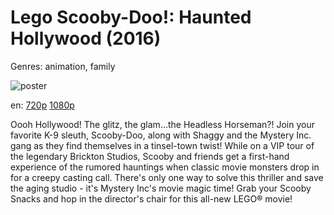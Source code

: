 # Lego Scooby-Doo!: Haunted Hollywood (2016)

Genres: animation, family

![poster](http://image.tmdb.org/t/p/w500/pigMBBhYWIr9RZECHgMNmaOO0TS.jpg)

en:
  [720p](magnet:?xt=urn:btih:A28DB9EFF8D8C60F3E46A50803C2AA7AC49F6A8B&tr=udp://glotorrents.pw:6969/announce&tr=udp://tracker.opentrackr.org:1337/announce&tr=udp://torrent.gresille.org:80/announce&tr=udp://tracker.openbittorrent.com:80&tr=udp://tracker.coppersurfer.tk:6969&tr=udp://tracker.leechers-paradise.org:6969&tr=udp://p4p.arenabg.ch:1337&tr=udp://tracker.internetwarriors.net:1337)
  [1080p](magnet:?xt=urn:btih:748C38208A17CD773081555E4D68DCAC5DADF491&tr=udp://glotorrents.pw:6969/announce&tr=udp://tracker.opentrackr.org:1337/announce&tr=udp://torrent.gresille.org:80/announce&tr=udp://tracker.openbittorrent.com:80&tr=udp://tracker.coppersurfer.tk:6969&tr=udp://tracker.leechers-paradise.org:6969&tr=udp://p4p.arenabg.ch:1337&tr=udp://tracker.internetwarriors.net:1337)
  


Oooh Hollywood! The glitz, the glam...the Headless Horseman?! Join your favorite K-9 sleuth, Scooby-Doo, along with Shaggy and the Mystery Inc. gang as they find themselves in a tinsel-town twist! While on a VIP tour of the legendary Brickton Studios, Scooby and friends get a first-hand experience of the rumored hauntings when classic movie monsters drop in for a creepy casting call. There's only one way to solve this thriller and save the aging studio - it's Mystery Inc's movie magic time! Grab your Scooby Snacks and hop in the director's chair for this all-new LEGO® movie!